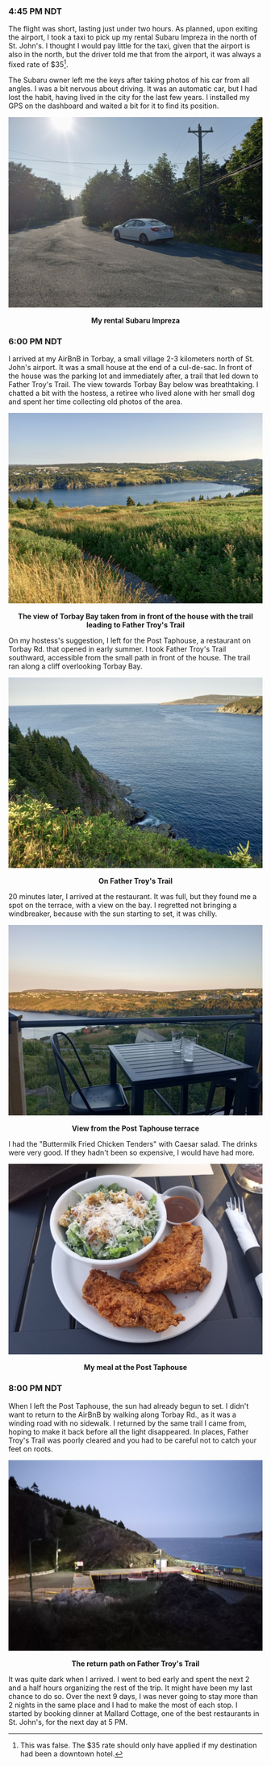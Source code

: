 ### 4:45 PM NDT
The flight was short, lasting just under two hours. As planned, upon exiting the airport, I took a taxi to pick up my rental Subaru Impreza in the north of St. John's. I thought I would pay little for the taxi, given that the airport is also in the north, but the driver told me that from the airport, it was always a fixed rate of $35[^1].

The Subaru owner left me the keys after taking photos of his car from all angles. I was a bit nervous about driving. It was an automatic car, but I had lost the habit, having lived in the city for the last few years. I installed my GPS on the dashboard and waited a bit for it to find its position.

![My rental Subaru Impreza](/assets/2023/09/20230902_newfoundland/subaru.jpg)
<p align="center"><b>My rental Subaru Impreza</b></p>

### 6:00 PM NDT
I arrived at my AirBnB in Torbay, a small village 2-3 kilometers north of St. John's airport. It was a small house at the end of a cul-de-sac. In front of the house was the parking lot and immediately after, a trail that led down to Father Troy's Trail. The view towards Torbay Bay below was breathtaking. I chatted a bit with the hostess, a retiree who lived alone with her small dog and spent her time collecting old photos of the area.

![The view of Torbay Bay taken from in front of the house with the trail leading to Father Troy's Trail](/assets/2023/09/20230902_newfoundland/torbaybight.jpg)
<p align="center"><b>The view of Torbay Bay taken from in front of the house with the trail leading to Father Troy's Trail</b></p>

On my hostess's suggestion, I left for the Post Taphouse, a restaurant on Torbay Rd. that opened in early summer. I took Father Troy's Trail southward, accessible from the small path in front of the house. The trail ran along a cliff overlooking Torbay Bay.

![On Father Troy's Trail](/assets/2023/09/20230902_newfoundland/fathertroys_trail.jpg)
<p align="center"><b>On Father Troy's Trail</b></p>

20 minutes later, I arrived at the restaurant. It was full, but they found me a spot on the terrace, with a view on the bay. I regretted not bringing a windbreaker, because with the sun starting to set, it was chilly.

![View from the Post Taphouse terrace](/assets/2023/09/20230902_newfoundland/post_taphouse02.jpg)
<p align="center"><b>View from the Post Taphouse terrace</b></p>

I had the "Buttermilk Fried Chicken Tenders" with Caesar salad. The drinks were very good. If they hadn't been so expensive, I would have had more.

![My meal at the Post Taphouse](/assets/2023/09/20230902_newfoundland/post_taphouse.jpg)
<p align="center"><b>My meal at the Post Taphouse</b></p>

### 8:00 PM NDT
When I left the Post Taphouse, the sun had already begun to set. I didn't want to return to the AirBnB by walking along Torbay Rd., as it was a winding road with no sidewalk. I returned by the same trail I came from, hoping to make it back before all the light disappeared. In places, Father Troy's Trail was poorly cleared and you had to be careful not to catch your feet on roots.

![The return path on Father Troy's Trail](/assets/2023/09/20230902_newfoundland/fathertroys_trail02.jpg)
<p align="center"><b>The return path on Father Troy's Trail</b></p>

It was quite dark when I arrived. I went to bed early and spent the next 2 and a half hours organizing the rest of the trip. It might have been my last chance to do so. Over the next 9 days, I was never going to stay more than 2 nights in the same place and I had to make the most of each stop. I started by booking dinner at Mallard Cottage, one of the best restaurants in St. John's, for the next day at 5 PM.

[^1]: This was false. The $35 rate should only have applied if my destination had been a downtown hotel.